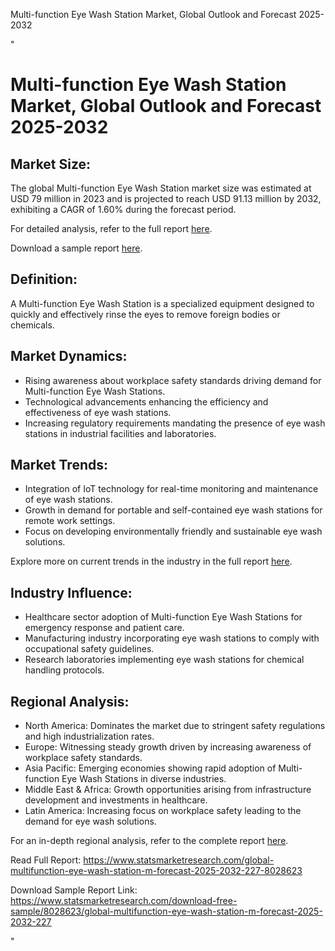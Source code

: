 Multi-function Eye Wash Station Market, Global Outlook and Forecast 2025-2032

"<!DOCTYPE html>
<html lang=""en"">
<head>
<meta charset=""UTF-8"">
<meta name=""viewport"" content=""width=device-width, initial-scale=1.0"">
<title>Multi-function Eye Wash Station Market, Global Outlook and Forecast 2025-2032</title>
</head>
<body>

<h1>Multi-function Eye Wash Station Market, Global Outlook and Forecast 2025-2032</h1>

<h2>Market Size:</h2>
<p>The global Multi-function Eye Wash Station market size was estimated at USD 79 million in 2023 and is projected to reach USD 91.13 million by 2032, exhibiting a CAGR of 1.60% during the forecast period.</p>
<p>For detailed analysis, refer to the full report <a href='https://www.statsmarketresearch.com/global-multifunction-eye-wash-station-m-forecast-2025-2032-227-8028623'>here</a>.</p>
<p>Download a sample report <a href='https://www.statsmarketresearch.com/download-free-sample/8028623/global-multifunction-eye-wash-station-m-forecast-2025-2032-227'>here</a>.</p>

<h2>Definition:</h2>
<p>A Multi-function Eye Wash Station is a specialized equipment designed to quickly and effectively rinse the eyes to remove foreign bodies or chemicals.</p>

<h2>Market Dynamics:</h2>
<ul>
  <li>Rising awareness about workplace safety standards driving demand for Multi-function Eye Wash Stations.</li>
  <li>Technological advancements enhancing the efficiency and effectiveness of eye wash stations.</li>
  <li>Increasing regulatory requirements mandating the presence of eye wash stations in industrial facilities and laboratories.</li>
</ul>

<h2>Market Trends:</h2>
<ul>
  <li>Integration of IoT technology for real-time monitoring and maintenance of eye wash stations.</li>
  <li>Growth in demand for portable and self-contained eye wash stations for remote work settings.</li>
  <li>Focus on developing environmentally friendly and sustainable eye wash solutions.</li>
</ul>
<p>Explore more on current trends in the industry in the full report <a href='https://www.statsmarketresearch.com/global-multifunction-eye-wash-station-m-forecast-2025-2032-227-8028623'>here</a>.</p>

<h2>Industry Influence:</h2>
<ul>
  <li>Healthcare sector adoption of Multi-function Eye Wash Stations for emergency response and patient care.</li>
  <li>Manufacturing industry incorporating eye wash stations to comply with occupational safety guidelines.</li>
  <li>Research laboratories implementing eye wash stations for chemical handling protocols.</li>
</ul>

<h2>Regional Analysis:</h2>
<ul>
  <li>North America: Dominates the market due to stringent safety regulations and high industrialization rates.</li>
  <li>Europe: Witnessing steady growth driven by increasing awareness of workplace safety standards.</li>
  <li>Asia Pacific: Emerging economies showing rapid adoption of Multi-function Eye Wash Stations in diverse industries.</li>
  <li>Middle East & Africa: Growth opportunities arising from infrastructure development and investments in healthcare.</li>
  <li>Latin America: Increasing focus on workplace safety leading to the demand for eye wash solutions.</li>
</ul>
<p>For an in-depth regional analysis, refer to the complete report <a href='https://www.statsmarketresearch.com/global-multifunction-eye-wash-station-m-forecast-2025-2032-227-8028623'>here</a>.</p>

<p>Read Full Report: <a href='https://www.statsmarketresearch.com/global-multifunction-eye-wash-station-m-forecast-2025-2032-227-8028623'>https://www.statsmarketresearch.com/global-multifunction-eye-wash-station-m-forecast-2025-2032-227-8028623</a></p>
<p>Download Sample Report Link: <a href='https://www.statsmarketresearch.com/download-free-sample/8028623/global-multifunction-eye-wash-station-m-forecast-2025-2032-227'>https://www.statsmarketresearch.com/download-free-sample/8028623/global-multifunction-eye-wash-station-m-forecast-2025-2032-227</a></p>

</body>
</html>"
